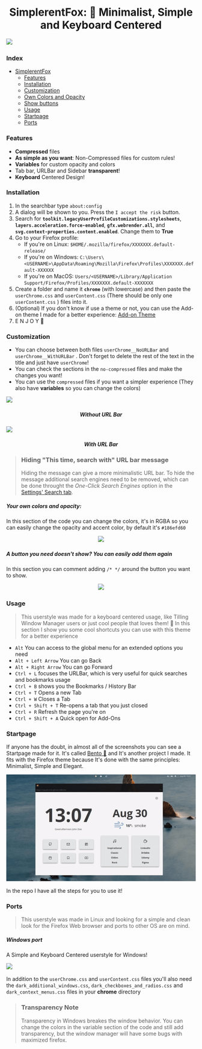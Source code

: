 <div align="center">
<h1>SimplerentFox: 🦊 Minimalist, Simple and Keyboard Centered</h1>
</div>

![](https://github.com/MiguelRAvila/SimplerentFox/blob/master/Images/head.png)

### Index

-   [SimplerentFox](#)
    -   [Features](#features)
    -   [Installation](#installation)
    -   [Customization](#customization)
      - [Own Colors and Opacity](#your-own-colors-and-opacity)
      - [Show buttons](#a-button-you-need-doesnt-show-you-can-easily-add-them-again)
    -   [Usage](#usage)
    -   [Startpage](#startpage)
    -   [Ports](#ports)

### Features

-   **Compressed** files
-   **As simple as you want**: Non-Compressed files for custom rules!
-   **Variables** for custom opacity and colors
-   Tab bar, URLBar and Sidebar **transparent**!
-   **Keyboard** Centered Design!

### Installation

1. In the searchbar type `about:config`
2. A dialog will be shown to you. Press the `I accept the risk` button.
3. Search for **`toolkit.legacyUserProfileCustomizations.stylesheets`**, **`layers.acceleration.force-enabled`**, **`gfx.webrender.all`**, and **`svg.context-properties.content.enabled`**. Change them to **True**
4. Go to your Firefox profile:
    - If you're on Linux: `$HOME/.mozilla/firefox/XXXXXXX.default-release/`
    - If you're on Windows: `C:\Users\<USERNAME>\AppData\Roaming\Mozilla\Firefox\Profiles\XXXXXXX.default-XXXXXX`
    - If you're on MacOS: `Users/<USERNAME>/Library/Application Support/Firefox/Profiles/XXXXXXX.default-XXXXXXX`
5. Create a folder and name it **`chrome`** (with lowercase) and then paste the `userChrome.css` and `userContent.css` (There should be only one `userContent.css` ) files into it.
6. (Optional) If you don't know if use a theme or not, you can use the Add-on theme I made for a better experience: [Add-on Theme](https://addons.mozilla.org/en-US/firefox/addon/simplerentfox/)
7. E N J O Y 🦊

### Customization

-   You can choose between both files `userChrome__NoURLBar` and `userChrome__WithURLBar` . Don't forget to delete the rest of the text in the title and just have `userChrome`!
-   You can check the sections in the `no-compressed` files and make the changes you want!
-   You can use the `compressed` files if you want a simpler experience (They also have **variables** so you can change the colors)

![](https://github.com/MiguelRAvila/SimplerentFox/blob/master/Images/preview1.png)

<div align="center">
<h5>Without URL Bar</h5>
</div>

![](https://github.com/MiguelRAvila/SimplerentFox/blob/master/Images/preview2.png)

<div align="center">
<h5>With URL Bar</h5>
</div>

> ### Hiding "This time, search with" URL bar message
>
> Hiding the message can give a more minimalistic URL bar. To hide the message additional search engines need to be removed, which can be done throught the _One-Click Search Engines_ option in the [Settings' Search tab](about:preferences#search).

##### Your own colors and opacity:

In this section of the code you can change the colors, it's in RGBA so you can easily change the opacity and accent color, by default it's `#186efd60`

<p align="center">
  <img src="https://github.com/MiguelRAvila/SimplerentFox/blob/master/Images/code-1.png">
</p>

##### A button you need doesn't show? You can easily add them again

In this section you can comment adding `/* */` around the button you want to show.

<p align="center">
  <img src="https://github.com/MiguelRAvila/SimplerentFox/blob/master/Images/code-2.png">
</p>

### Usage

> This userstyle was made for a keyboard centered usage, like Tilling Window Manager users or just cool people that loves them! 🤖
> In this section I show you some cool shortcuts you can use with this theme for a better experience

-   `Alt` You can access to the global menu for an extended options you need
-   `Alt + Left Arrow` You can go Back
-   `Alt + Right Arrow` You can go Forward
-   `Ctrl + L` focuses the URLBar, which is very useful for quick searches and bookmarks usage
-   `Ctrl + B` shows you the Bookmarks / History Bar
-   `Ctrl + T` Opens a new Tab
-   `Ctrl + W` Closes a Tab
-   `Ctrl + Shift + T` Re-opens a tab that you just closed
-   `Ctrl + R` Refresh the page you're on
-   `Ctrl + Shift + A` Quick open for Add-Ons

### Startpage

If anyone has the doubt, in almost all of the screenshots you can see a Startpage made for it. It's called [Bento 🍱](https://github.com/MiguelRAvila/Bento) and It's another project I made. It fits with the Firefox theme because It's done with the same principles: Minimalist, Simple and Elegant.

<p align="center">
  <img src="https://github.com/MiguelRAvila/Bento/blob/master/assets/preview.gif">
</p>

In the repo I have all the steps for you to use it!

### Ports

> This userstyle was made in Linux and looking for a simple and clean look for the Firefox Web browser and ports to other OS are on mind.

##### Windows port

A Simple and Keyboard Centered userstyle for Windows!

![](https://github.com/MiguelRAvila/SimplerentFox/blob/master/Images/win.png)

In addition to the `userChrome.css` and `userContent.css` files you'll also need the `dark_additional_windows.css`, `dark_checkboxes_and_radios.css` and `dark_context_menus.css` files in your **chrome** directory

> ### Transparency Note
>
> Transparency in Windows breakes the window behavior. You can change the colors in the variable section of the code and still add transparency, but the window manager will have some bugs with maximized firefox.